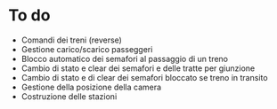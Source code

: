 # To do

  * Comandi dei treni (reverse)
  * Gestione carico/scarico passeggeri
  * Blocco automatico dei semafori al passaggio di un treno
  * Cambio di stato e clear dei semafori e delle tratte per giunzione
  * Cambio di stato e di clear dei semafori bloccato se treno in transito
  * Gestione della posizione della camera
  * Costruzione delle stazioni
  